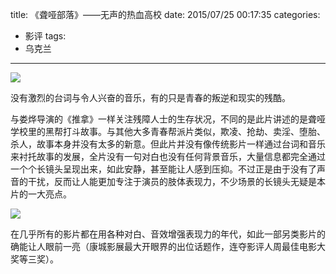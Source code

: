 title: 《聋哑部落》——无声的热血高校
date: 2015/07/25 00:17:35
categories:
- 影评
tags:
- 乌克兰

---
![](https://image.covertness.me/longyabuluo_p2197725324.jpg)

没有激烈的台词与令人兴奋的音乐，有的只是青春的叛逆和现实的残酷。
<!-- more -->

与娄烨导演的《推拿》一样关注残障人士的生存状况，不同的是此片讲述的是聋哑学校里的黑帮打斗故事。与其他大多青春帮派片类似，欺凌、抢劫、卖淫、堕胎、杀人，故事本身并没有太多的新意。但此片并没有像传统影片一样通过台词和音乐来衬托故事的发展，全片没有一句对白也没有任何背景音乐，大量信息都完全通过一个个长镜头呈现出来，如此安静，甚至能让人感到压抑。不过正是由于没有了声音的干扰，反而让人能更加专注于演员的肢体表现力，不少场景的长镜头无疑是本片的一大亮点。

![](https://image.covertness.me/longyabuluo_p2247564255.jpg)

在几乎所有的影片都在用各种对白、音效增强表现力的年代，如此一部另类影片的确能让人眼前一亮（康城影展最大开眼界的出位话题作，连夺影评人周最佳电影大奖等三奖）。
